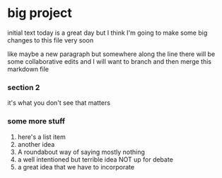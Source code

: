<!-- Alter Ego is making some edits here -->
# big project 

initial text today is a great day but I think I'm going to make some big changes to this file very soon 

like maybe a new paragraph but 
somewhere along the line there will be some collaborative edits
and I will want to branch and then merge this markdown file

### section 2

it's what you don't see that matters

### some more stuff

<!-- please check markdown guides for proper list item syntax -->

1. here's a list item
2. another idea
3. A roundabout way of saying mostly nothing
4. a well intentioned but terrible idea NOT up for debate
5. a great idea that we have to incorporate
